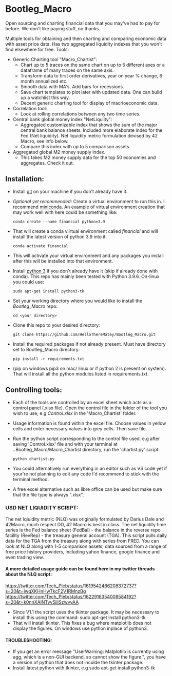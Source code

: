 # Bootleg_Macro
Open sourcing and charting financial data that you may've had to pay for before. We don't like paying stuff, no thanks.

Multiple tools for obtaining and then charting and comparing economic data with asset price data. Has two aggregated liquidity indexes that you won't find elsewhere for free. Tools:
- Generic Charting tool "Macro_Chartist":
    - Chart up to 5 traces on the same chart on up to 5 different axes or a dataframe of many traces on the same axis. 
    - Transform data to first order derivatives, year on year % change, 6 month annualized etc.
    - Smooth data with MA's. Add bars for recessions.
    - Save chart templates to plot later with updated data. One can build up a watchlist this way. 
    - Decent generic charting tool for display of macrioeconomic data. 
- Correlation tool:
    - Look at rolling correlations between any two time series. 
- Central bank global money index "NetLiquiity":
    - Aggregated customizable index that shows the sum of the major central bank balance sheets. Included more elaborate index for the Fed (Net liquidity). Net liquidity metric formulation devised by 42 Macro, see info below. 
    - Compare this index with up to 5 comparison assets. 
- Aggregated global M2 money supply index.
    - This takes M2 money supply data for the top 50 economies and aggregates. Check it out. 

 ## Installation: 
 - Install [git](https://github.com/git-guides/install-git) on your machine if you don't already have it.
 - _Optional yet recommended:_ Create a virtual environment to run this in. I recommend [miniconda](https://docs.conda.io/projects/miniconda/en/latest/). An example of virtual environment creation that may work well with here could be something like:

   `conda create --name financial python=3.9`
 - That will create a conda viirtual environment called _financial_ and will install the latest version of python 3.9 into it. 

   `conda activate financial`
 - This will activate your virtual environment and any packages you install after this will be installed into that environment.  
 - Install [python 3](https://realpython.com/installing-python/) if you don't already have it (skip if already done with conda). This repo has mainly been tested with Python 3.9.6. On-linux you could use:

   `sudo apt-get install python3-tk`
 - Set your working directory where you would like to install the _Bootleg_Macro_ repo:

   `cd <your directory>`
 - Clone this repo to your desired directory:

   `git clone https://github.com/HelloThereMatey/Bootleg_Macro.git`
 - Install the required packages if not already present. Must have directory set to Bootleg_Macro directory:

   `pip install -r requirements.txt`
 - (pip on windows pip3 on mac/ linux or if python 2 is present on system). That will install all the python modules listed in requirements.txt. 
     
## Controlling tools:
 - Each of the tools are controlled by an excel sheet which acts as a control panel (.xlsx file). Open the control file in the folder of the tool you wish to use, e.g _Control.xlsx_ in the 'Macro_Chartist' folder.
 - Usage information is found within the excel file. Choose values in yellow cells and enter necessary values into grey cells. Then save file.
 - Run the python script corresponding to the control file used. e.g after saving 'Control.xlsx' file and with your terminal at ..Bootleg_Macro/Macro_Chartist directory, run the 'chartist.py' script:

   `python chartist.py`
   
 - You could alternatively run everything in an editor such as VS code yet if your're not planning to edit any code I'd recommend to stick with the terminal method. 
 - A free excel alternative such as libre office can be used but make sure that the file type is always ".xlsx". 

### USD NET LIQUIDITY SCRIPT:
The net lqiuidity metric (NLQ) was originally formulated by Darius Dale and 42Macro, much respect DD, 42 Macro is best in class.
The net liquidity time series is the Fed balance sheet (FedBal) - the balance in the reverse repo facility (RevRep) - the treasury general account (TGA). 
This script pulls daily data for the TGA from the treasury along with series from FRED. You can look at NLQ along with 1-5 comparison assets, data sourced from a range of free price history providers, including yahoo finance, google finance and even trading view.

#### A more detailed usage guide can be found here in my twitter threads about the NLQ script: 
https://twitter.com/Tech_Pleb/status/1619542486208372737?s=20&t=lwqXKHnHwTkcF2V1RMnzBg
https://twitter.com/Tech_Pleb/status/1622916354008584192?s=20&t=k0nnXAlNTvv5iiISzwvyAA
- Since V1.1 the script uses the tkinter package. It may be necessary to install this using the command:
sudo apt-get install python3-tk
- That will install tkinter. This fixes a bug where matplotlib does not display the figures. On windows use python inplace of python3. 

     
#### TROUBLESHOOTING:
 - If you get an error message "UserWarning: Matplotlib is currently using agg, which is a non-GUI backend, so cannot show the figure.", you have a
  version of python that does not inculde the tkinter package. 
 - Install latest python with tkinter, e.g sudo apt-get install python3-tk 
     

